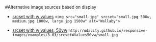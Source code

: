 #Alternative image sources based on display
* [srcset with w values](http://udacity.github.io/responsive-images/examples/3-03/srcsetWValues/)
`<img src="small.jpg" srcset="small.jpg 500w, medium.jpg 1000w, large.jpg 1500w" alt="Wallaby">`

* [srcset with w values, 50vw](http://udacity.github.io/responsive-images/examples/3-03/srcsetWValues50vw/)
`http://udacity.github.io/responsive-images/examples/3-03/srcsetWValues50vw/small.jpg`
